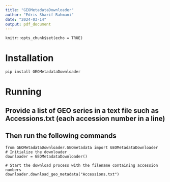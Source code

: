 ```yaml
---
title: "GEOMetadataDownloader"
author: "Edris Sharif Rahmani"
date: "2024-03-14"
output: pdf_document
---
```


```{r setup, include=FALSE}
knitr::opts_chunk$set(echo = TRUE)
```


# Installation

```r{}
pip install GEOMetadataDownloader
```
# Running
## Provide a list of GEO series in a text file such as Accessions.txt (each accession number in a line)
## Then run the following commands

```r{}
from GEOMetadataDownloader.GEOmetadata import GEOMetadataDownloader
# Initialize the downloader
downloader = GEOMetadataDownloader()

# Start the download process with the filename containing accession numbers
downloader.download_geo_metadata("Accessions.txt")

```
